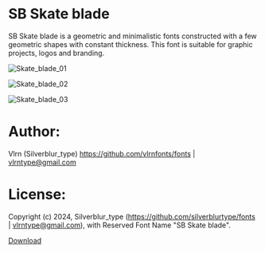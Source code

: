# SB Skate blade

SB Skate blade is a geometric and minimalistic fonts constructed with a few geometric shapes with constant thickness. This font is suitable for graphic projects, logos and branding.

![Skate_blade_01](https://github.com/silverblurtype/fonts/assets/163983174/6ef25fb7-d845-4b7d-bcf7-ae6246570c22)

![Skate_blade_02](https://github.com/silverblurtype/fonts/assets/163983174/8e94ad19-6a81-476b-84d8-294663bb4458)

![Skate_blade_03](https://github.com/silverblurtype/fonts/assets/163983174/c41033df-f847-47d0-9785-1359e2666d33)

# Author:
Vlrn (Silverblur_type)
https://github.com/vlrnfonts/fonts | vlrntype@gmail.com

# License:
Copyright (c) 2024, Silverblur_type (https://github.com/silverblurtype/fonts | vlrntype@gmail.com),
with Reserved Font Name "SB Skate blade".

[Download](sb_skate_blade/SBSkateblade-Regular.otf)

